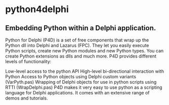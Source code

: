 python4delphi
=============

Embedding Python within a Delphi application.
---------------------------------------------

Python for Delphi (P4D) is a set of free components that wrap up the Python dll into Delphi and Lazarus (FPC). They let you easily execute Python scripts, create new Python modules and new Python types. You can create Python extensions as dlls and much more. P4D provides different levels of functionality:

Low-level access to the python API
High-level bi-directional interaction with Python
Access to Python objects using Delphi custom variants (VarPyth.pas)
Wrapping of Delphi objects for use in python scripts using RTTI (WrapDelphi.pas)
P4D makes it very easy to use python as a scripting language for Delphi applications. It comes with an extensive range of demos and tutorials.
